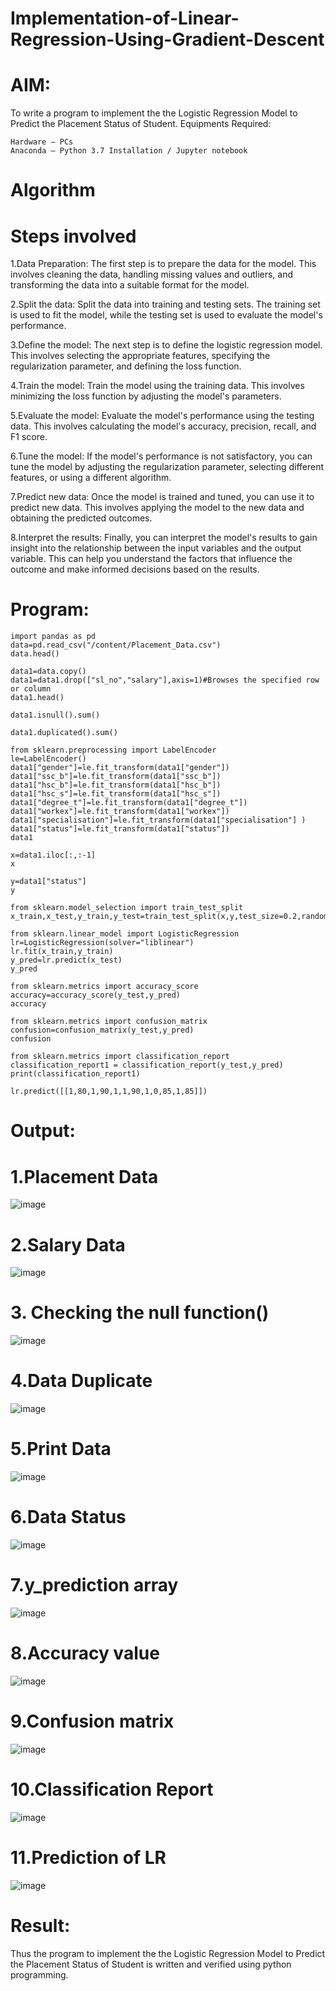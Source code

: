 # Implementation-of-Linear-Regression-Using-Gradient-Descent

# AIM:

To write a program to implement the the Logistic Regression Model to Predict the Placement Status of Student.
Equipments Required:

    Hardware – PCs
    Anaconda – Python 3.7 Installation / Jupyter notebook

# Algorithm
# Steps involved

1.Data Preparation: The first step is to prepare the data for the model. This involves cleaning the data, handling missing values and outliers, and transforming the data into a suitable format for the model.

2.Split the data: Split the data into training and testing sets. The training set is used to fit the model, while the testing set is used to evaluate the model's performance.

3.Define the model: The next step is to define the logistic regression model. This involves selecting the appropriate features, specifying the regularization parameter, and defining the loss function.

4.Train the model: Train the model using the training data. This involves minimizing the loss function by adjusting the model's parameters.

5.Evaluate the model: Evaluate the model's performance using the testing data. This involves calculating the model's accuracy, precision, recall, and F1 score.

6.Tune the model: If the model's performance is not satisfactory, you can tune the model by adjusting the regularization parameter, selecting different features, or using a different algorithm.

7.Predict new data: Once the model is trained and tuned, you can use it to predict new data. This involves applying the model to the new data and obtaining the predicted outcomes.

8.Interpret the results: Finally, you can interpret the model's results to gain insight into the relationship between the input variables and the output variable. This can help you understand the factors that influence the outcome and make informed decisions based on the results.
# Program:
```
import pandas as pd
data=pd.read_csv("/content/Placement_Data.csv")
data.head()

data1=data.copy()
data1=data1.drop(["sl_no","salary"],axis=1)#Browses the specified row or column
data1.head()

data1.isnull().sum()

data1.duplicated().sum()

from sklearn.preprocessing import LabelEncoder
le=LabelEncoder()
data1["gender"]=le.fit_transform(data1["gender"])
data1["ssc_b"]=le.fit_transform(data1["ssc_b"])
data1["hsc_b"]=le.fit_transform(data1["hsc_b"])
data1["hsc_s"]=le.fit_transform(data1["hsc_s"])
data1["degree_t"]=le.fit_transform(data1["degree_t"])
data1["workex"]=le.fit_transform(data1["workex"])
data1["specialisation"]=le.fit_transform(data1["specialisation"] )     
data1["status"]=le.fit_transform(data1["status"])       
data1 

x=data1.iloc[:,:-1]
x

y=data1["status"]
y

from sklearn.model_selection import train_test_split
x_train,x_test,y_train,y_test=train_test_split(x,y,test_size=0.2,random_state=0)

from sklearn.linear_model import LogisticRegression
lr=LogisticRegression(solver="liblinear")
lr.fit(x_train,y_train)
y_pred=lr.predict(x_test)
y_pred

from sklearn.metrics import accuracy_score
accuracy=accuracy_score(y_test,y_pred)
accuracy

from sklearn.metrics import confusion_matrix
confusion=confusion_matrix(y_test,y_pred)
confusion

from sklearn.metrics import classification_report
classification_report1 = classification_report(y_test,y_pred)
print(classification_report1)

lr.predict([[1,80,1,90,1,1,90,1,0,85,1,85]])
```
# Output:
# 1.Placement Data
![image](https://github.com/AGALYARAMESHKUMAR/Implementation-of-Linear-Regression-Using-Gradient-Descent/assets/119394395/8a616a19-f88d-4701-842e-ec39f92cca80)

# 2.Salary Data
![image](https://github.com/AGALYARAMESHKUMAR/Implementation-of-Linear-Regression-Using-Gradient-Descent/assets/119394395/302eaa95-851f-41f2-a17d-fb9191cf40a4)

#      3. Checking the null function()
![image](https://github.com/AGALYARAMESHKUMAR/Implementation-of-Linear-Regression-Using-Gradient-Descent/assets/119394395/844faf94-42ee-4bb4-a075-bd04296bfec1)


# 4.Data Duplicate
![image](https://github.com/AGALYARAMESHKUMAR/Implementation-of-Linear-Regression-Using-Gradient-Descent/assets/119394395/12281383-aefc-4d1a-a6b2-b3d491d9cfd1)

# 5.Print Data
![image](https://github.com/AGALYARAMESHKUMAR/Implementation-of-Linear-Regression-Using-Gradient-Descent/assets/119394395/c574996f-bf40-467f-b2f9-ac040593796f)


# 6.Data Status
![image](https://github.com/AGALYARAMESHKUMAR/Implementation-of-Linear-Regression-Using-Gradient-Descent/assets/119394395/23ca6c55-f214-4762-af56-a7de16bafb0f)


# 7.y_prediction array
![image](https://github.com/AGALYARAMESHKUMAR/Implementation-of-Linear-Regression-Using-Gradient-Descent/assets/119394395/620ed83b-e547-4e33-80d5-ba4daff3e98a)


# 8.Accuracy value
![image](https://github.com/AGALYARAMESHKUMAR/Implementation-of-Linear-Regression-Using-Gradient-Descent/assets/119394395/b8e4067a-a911-48c7-a8f8-1f5877ce3427)


# 9.Confusion matrix
![image](https://github.com/AGALYARAMESHKUMAR/Implementation-of-Linear-Regression-Using-Gradient-Descent/assets/119394395/ea0dab2a-dd0b-4c3b-ab99-3091bfa9024a)

# 10.Classification Report
![image](https://github.com/AGALYARAMESHKUMAR/Implementation-of-Linear-Regression-Using-Gradient-Descent/assets/119394395/b8415521-6720-41cf-9184-2edb81f0e474)


# 11.Prediction of LR
![image](https://github.com/AGALYARAMESHKUMAR/Implementation-of-Linear-Regression-Using-Gradient-Descent/assets/119394395/39fd1e28-b5f1-4e67-bf6a-112068a26910)

# Result:
Thus the program to implement the the Logistic Regression Model to Predict the Placement Status of Student is written and verified using python programming.
